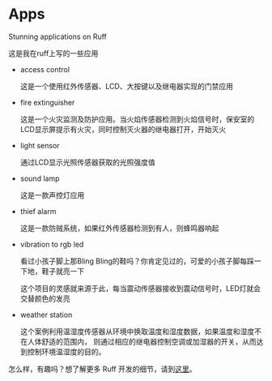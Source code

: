 # Apps
Stunning applications on Ruff

这是我在ruff上写的一些应用

+ access control
   
    这是一个使用红外传感器、LCD、大按键以及继电器实现的门禁应用
    
+ fire extinguisher

    这是一个火灾监测及防护应用。当火焰传感器检测到火焰信号时，保安室的LCD显示屏提示有火灾，同时控制灭火器的继电器打开，开始灭火

+ light sensor
    
    通过LCD显示光照传感器获取的光照强度值
    
+ sound lamp
    
    这是一款声控灯应用
    
+ thief alarm
    
    这是一款防贼系统，如果红外传感器检测到有人，则蜂鸣器响起
    
+ vibration to rgb led
    
    看过小孩子脚上那Bling Bling的鞋吗？你肯定见过的，可爱的小孩子脚每踩一下地，鞋子就亮一下
    
    这个项目的灵感就来源于此，每当震动传感器接收到震动信号时，LED灯就会交替颜色的发亮
    
+ weather station
    
    这个案例利用温湿度传感器从环境中换取温度和湿度数据，如果温度和湿度不在人体舒适的范围内，
    则通过相应的继电器控制空调或加湿器的开关，从而达到控制环境温湿度的目的。

怎么样，有趣吗？想了解更多 Ruff 开发的细节，请到[这里](https://ruff.io/zh-cn/docs/getting-started.html)。
